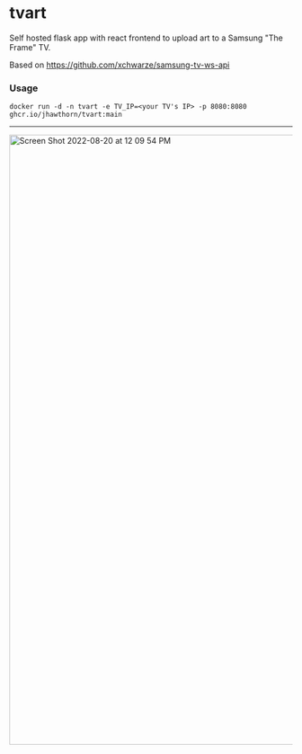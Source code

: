 # tvart
Self hosted flask app with react frontend to upload art to a Samsung "The Frame" TV.

Based on https://github.com/xchwarze/samsung-tv-ws-api

### Usage

```
docker run -d -n tvart -e TV_IP=<your TV's IP> -p 8080:8080 ghcr.io/jhawthorn/tvart:main
```

---

<img width="1086" alt="Screen Shot 2022-08-20 at 12 09 54 PM" src="https://user-images.githubusercontent.com/131752/185762740-8b1528e8-6551-4026-b53e-e846a5b64dec.png">
